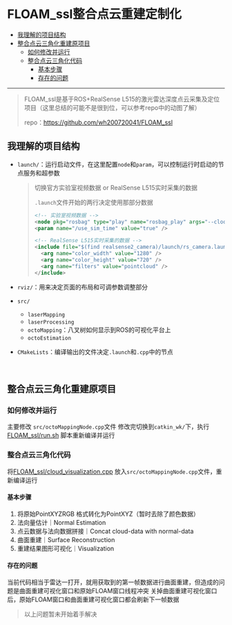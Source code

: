 # FLOAM_ssl整合点云重建定制化

* [我理解的项目结构](#我理解的项目结构)
* [整合点云三角化重建原项目](#整合点云三角化重建原项目)
   * [如何修改并运行](#如何修改并运行)
   * [整合点云三角化代码](#整合点云三角化代码)
      * [基本步骤](#基本步骤)
      * [存在的问题](#存在的问题)

-----

> FLOAM_ssl是基于ROS+RealSense L515的激光雷达深度点云采集及定位项目（这里总结的可能不是很到位，可以参考repo中的动图了解）
>
>  repo：https://github.com/wh200720041/FLOAM_ssl

## 我理解的项目结构

- `launch/`：运行启动文件，在这里配置`node`和`param`，可以控制运行时启动的节点服务和超参数

  > 切换官方实验室视频数据 or RealSense L515实时采集的数据
  >
  > `.launch`文件开始的两行决定使用那部分数据
  >
  > ```xml
  > <!-- 实验室视频数据 -->
  > <node pkg="rosbag" type="play" name="rosbag_play" args="--clock $(env HOME)/Downloads/L515_test.bag"/> 
  > <param name="/use_sim_time" value="true" />
  > 
  > <!-- RealSense L515实时采集的数据 -->
  > <include file="$(find realsense2_camera)/launch/rs_camera.launch">
  >   <arg name="color_width" value="1280" />
  >   <arg name="color_height" value="720" />
  >   <arg name="filters" value="pointcloud" />
  > </include>
  > ```

- `rviz/`：用来决定页面的布局和可调参数调整部分

- `src/`

  - `laserMapping`
  - `laserProcessing`
  - `octoMapping`：八叉树如何显示到ROS的可视化平台上
  - `octoEstimation`

- `CMakeLists`：编译输出的文件决定`.launch`和`.cpp`中的节点

<br/>

## 整合点云三角化重建原项目

### 如何修改并运行
主要修改 `src/octoMappingNode.cpp`文件
修改完切换到`catkin_wk/`下，执行 [FLOAM_ssl/run.sh](https://github.com/doubleZ0108/Play-with-NVIDIA-Jetson-Nano/blob/master/ROS/FLOAM_ssl/run.sh)  脚本重新编译并运行



### 整合点云三角化代码
将[FLOAM_ssl/cloud_visualization.cpp](https://github.com/doubleZ0108/Play-with-NVIDIA-Jetson-Nano/blob/master/ROS/FLOAM_ssl/cloud_visualization.cpp) 放入`src/octoMappingNode.cpp`文件，重新编译运行

#### 基本步骤
1. 将原始PointXYZRGB 格式转化为PointXYZ（暂时去除了颜色数据）
2. 法向量估计｜Normal Estimation
3. 点云数据与法向数据拼接｜Concat cloud-data with normal-data
4. 曲面重建｜Surface Reconstruction
5. 重建结果图形可视化｜Visualization

#### 存在的问题
当前代码相当于雷达一打开，就用获取到的第一帧数据进行曲面重建，但造成的问题是曲面重建可视化窗口和原始FLOAM窗口线程冲突
关掉曲面重建可视化窗口后，原始FLOAM窗口和曲面重建可视化窗口都会刷新下一帧数据

> 以上问题暂未开始着手解决

